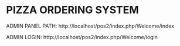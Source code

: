 # PIZZA ORDERING SYSTEM
ADMIN PANEL PATH:
http://localhost/pos2/index.php/Welcome/index


ADMIN LOGIN:
http://localhost/pos2/index.php/Welcome/login
